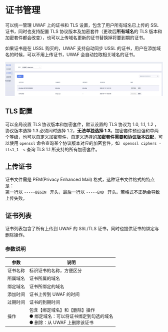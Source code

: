 # 证书管理

可以统一管理 UWAF 上的证书和 TLS 设置，包含了用户所有域名已上传的 SSL 证书，同时也支持配置 TLS 协议版本及加密套件（更改后**所有域名**的 TLS 版本和加密套件都会改变），也可以上传域名更新的证书替换掉将要到期的证书。

如果证书是在 USSL 购买的，UWAF 支持自动同步 USSL 的证书，用户在添加域名的时候，可以不用上传证书，UWAF 会自动拉取相关域名的证书。

![](/images/15971452268273.jpg)

## TLS 配置

可以全局设置 TLS 协议版本和加密套件，默认设置的 TLS 协议为 1.0, 1.1, 1.2 ，协议版本选择 1.3
必须同时选择 1.2，**无法单独选择 1.3**。加密套件预设强和中两个等级，也可以自定义加密套件，自定义选择的**加密套件需要和协议版本匹配**，可以使用 `openssl` 命令查询某个协议版本对应的加密套件，如 ` openssl ciphers -tls1_1 -s` 查询 TLS 1.1 所支持的所有加密套件。

## 上传证书

证书文件需是 PEM(Privacy Enhanced Mail) 格式，这种证书文件格式的特点是：  
第一行以 `-----BEGIN ` 开头，最后一行以 `-----END ` 开头。若格式不正确会导致上传失败。

## 证书列表

证书列表包含了所有上传到 UWAF 的 SSL/TLS 证书，同时也提供证书的绑定与删除操作。

### 参数说明

| 参数     | 说明                                                                                                     |
| -------- | -------------------------------------------------------------------------------------------------------- |
| 证书名称 | 标识证书的名称，方便区分                                                                                 |
| 所属域名 | 证书所属的域名                                                                                           |
| 绑定域名 | 证书所绑定的域名                                                                                         |
| 添加时间 | 证书上传到 UWAF 的时间                                                                                   |
| 过期时间 | 证书的到期时间                                                                                           |
| 操作     | 包含【绑定域名】和【删除】操作<br>● 绑定域名：可以将证书绑定到勾选的域名<br>● 删除：从 UWAF 上删除该证书 |
